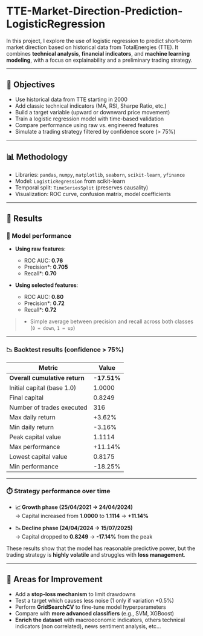 # TTE-Market-Direction-Prediction-LogisticRegression

In this project, I explore the use of logistic regression to predict short-term market direction based on historical data from TotalEnergies (TTE). It combines **technical analysis**, **financial indicators**, and **machine learning modeling**, with a focus on explainability and a preliminary trading strategy.

---

## 📌 Objectives

- Use historical data from TTE starting in 2000  
- Add classic technical indicators (MA, RSI, Sharpe Ratio, etc.)  
- Build a target variable (upward or downward price movement)  
- Train a logistic regression model with time-based validation  
- Compare performance using raw vs. engineered features  
- Simulate a trading strategy filtered by confidence score (> 75%)  

---

## 📊 Methodology

- Libraries: `pandas`, `numpy`, `matplotlib`, `seaborn`, `scikit-learn`, `yfinance`  
- Model: `LogisticRegression` from scikit-learn  
- Temporal split: `TimeSeriesSplit` (preserves causality)  
- Visualization: ROC curve, confusion matrix, model coefficients  

---

## 🧪 Results

### 🎯 Model performance

- **Using raw features**:
  - ROC AUC: **0.76**
  - Precision*: **0.705**
  - Recall*: **0.70**

- **Using selected features**:
  - ROC AUC: **0.80**
  - Precision*: **0.72**
  - Recall*: **0.72**

> * Simple average between precision and recall across both classes (`0 = down`, `1 = up`)

---

### 📉 Backtest results (confidence > 75%)

| Metric                             | Value        |
|-----------------------------------|--------------|
| **Overall cumulative return**     | **-17.51%**  |
| Initial capital (base 1.0)        | 1.0000       |
| Final capital                     | 0.8249       |
| Number of trades executed         | 316          |
| Max daily return                  | +3.62%       |
| Min daily return                  | -3.16%       |
| Peak capital value                | 1.1114       |
| Max performance                   | +11.14%      |
| Lowest capital value              | 0.8175       |
| Min performance                   | -18.25%      |

---

### ⏱️ Strategy performance over time

- **📈 Growth phase (25/04/2021 → 24/04/2024)**  
  → Capital increased from **1.0000** to **1.1114** → **+11.14%**

- **📉 Decline phase (24/04/2024 → 15/07/2025)**  
  → Capital dropped to **0.8249** → **-17.14%** from the peak

These results show that the model has reasonable predictive power, but the trading strategy is **highly volatile** and struggles with **loss management**.

---

## 🔧 Areas for Improvement

- Add a **stop-loss mechanism** to limit drawdowns
- Test a target which causes less noise (1 only if variation +0.5%)
- Perform **GridSearchCV** to fine-tune model hyperparameters  
- Compare with **more advanced classifiers** (e.g., SVM, XGBoost)  
- **Enrich the dataset** with macroeconomic indicators, others technical indicators (non correlated), news sentiment analysis, etc...

